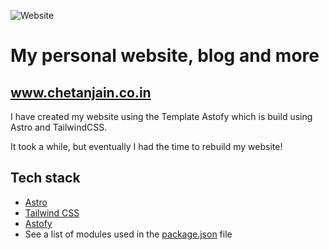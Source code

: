 ![Website](https://img.shields.io/website?url=https%3A%2F%2Fchetanjain.co.in)

# My personal website, blog and more
## www.chetanjain.co.in 

I have created my website using the Template Astofy which is build using Astro and TailwindCSS.

It took a while, but eventually I had the time to rebuild my website!

## Tech stack

- [Astro](https://astro.build/)
- [Tailwind CSS](https://tailwindcss.com/)
- [Astofy](https://astro.build/themes/details/astrofy-personal-porfolio-website-template/)
- See a list of modules used in the [package.json](package.json) file

